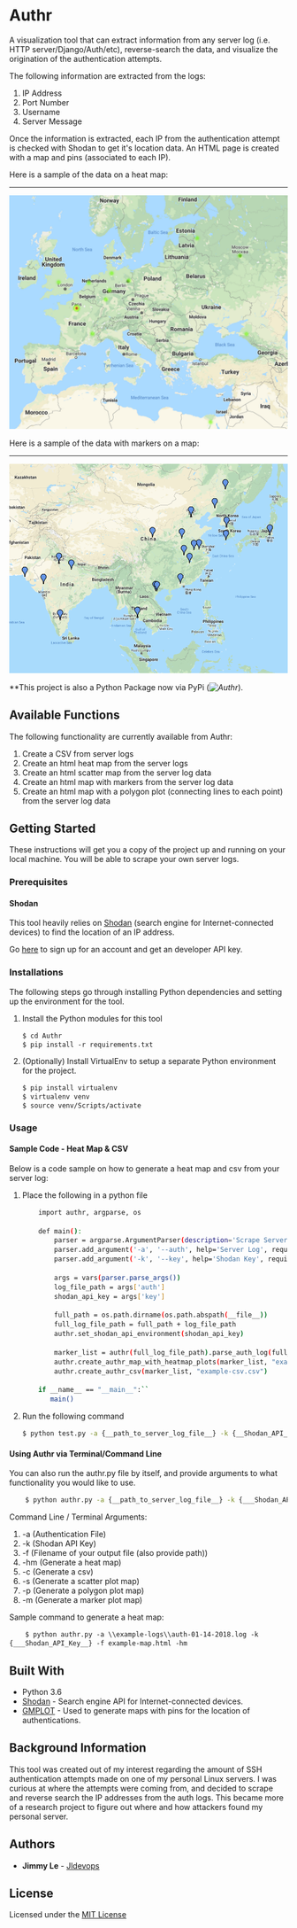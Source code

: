 # Authr

A visualization tool that can extract information from any server log (i.e. HTTP server/Django/Auth/etc), reverse-search the data, and visualize the origination of the authentication attempts. 

The following information are extracted from the logs:
1. IP Address
2. Port Number
3. Username
4. Server Message

Once the information is extracted, each IP from the authentication attempt is checked with Shodan to get it's location data.  An HTML page is created with a map and pins (associated to each IP).

Here is a sample of the data on a heat map: 
***
![Heat Map](https://raw.githubusercontent.com/JLDevOps/Authr/master/Documentation/Images/heatmap-authr.png)

Here is a sample of the data with markers on a map: 
***
![Marker Map](https://raw.githubusercontent.com/JLDevOps/Authr/master/Documentation/Images/marker-map.png)

**This project is also a Python Package now via PyPi (*![Authr](https://pypi.org/project/authr/)*).


## Available Functions
The following functionality are currently available from Authr:
1. Create a CSV from server logs
2. Create an html heat map from the server logs 
3. Create an html scatter map from the server log data
4. Create an html map with markers from the server log data
5. Create an html map with a polygon plot (connecting lines to each point) from the server log data

## Getting Started

These instructions will get you a copy of the project up and running on your local machine.  You will be able to scrape your own server logs.

### Prerequisites

#### Shodan

This tool heavily relies on [Shodan](https://shodan.io/) (search engine for Internet-connected devices) to find the location of an IP address.

Go [here](https://account.shodan.io/login) to sign up for an account and get an developer API key.

### Installations

The following steps go through installing Python dependencies and setting up the environment for the tool.

1. Install the Python modules for this tool
    ```
    $ cd Authr
    $ pip install -r requirements.txt
    ```
2. (Optionally) Install VirtualEnv to setup a separate Python environment for the project.
    ```
    $ pip install virtualenv
    $ virtualenv venv
    $ source venv/Scripts/activate
    ```

### Usage

#### Sample Code - Heat Map & CSV
Below is a code sample on how to generate a heat map and csv from your server log:

1. Place the following in a python file
    ```bash
        import authr, argparse, os
         
        def main():
            parser = argparse.ArgumentParser(description='Scrape Server Logs and Inserted into the DB')
            parser.add_argument('-a', '--auth', help='Server Log', required=True)
            parser.add_argument('-k', '--key', help='Shodan Key', required=True)
    
            args = vars(parser.parse_args())
            log_file_path = args['auth']
            shodan_api_key = args['key']
            
            full_path = os.path.dirname(os.path.abspath(__file__))
            full_log_file_path = full_path + log_file_path
            authr.set_shodan_api_environment(shodan_api_key)
            
            marker_list = authr(full_log_file_path).parse_auth_log(full_log_file_path)
            authr.create_authr_map_with_heatmap_plots(marker_list, "example_map.html")
            authr.create_authr_csv(marker_list, "example-csv.csv")
        
        if __name__ == "__main__":``
           main()
    ```
2. Run the following command
    ```bash
    $ python test.py -a {__path_to_server_log_file__} -k {__Shodan_API_Key__}
    ```
#### Using Authr via Terminal/Command Line
You can also run the authr.py file by itself, and provide arguments to what functionality you would like to use.

```bash
    $ python authr.py -a {__path_to_server_log_file__} -k {___Shodan_API_Key__}
```

Command Line / Terminal Arguments:
1. -a (Authentication File)
2. -k (Shodan API Key)
3. -f (Filename of your output file (also provide path))
4. -hm (Generate a heat map)
5. -c (Generate a csv)
6. -s (Generate a scatter plot map)
7. -p (Generate a polygon plot map)
8. -m (Generate a marker plot map)

Sample command to generate a heat map: 
```
    $ python authr.py -a \\example-logs\\auth-01-14-2018.log -k {___Shodan_API_Key__} -f example-map.html -hm
```

## Built With

* Python 3.6
* [Shodan](https://shodan.io/) - Search engine API for Internet-connected devices.
* [GMPLOT](https://github.com/vgm64/gmplot) - Used to generate maps with pins for the location of authentications.

## Background Information

This tool was created out of my interest regarding the amount of SSH authentication attempts made on one of my personal Linux servers.
  I was curious at where the attempts were coming from, and decided to scrape and reverse search the IP addresses from the auth logs.
This became more of a research project to figure out where and how attackers found my personal server.

## Authors

* **Jimmy Le** - [Jldevops](https://github.com/jldevops)


## License

Licensed under the [MIT License](LICENSE)
